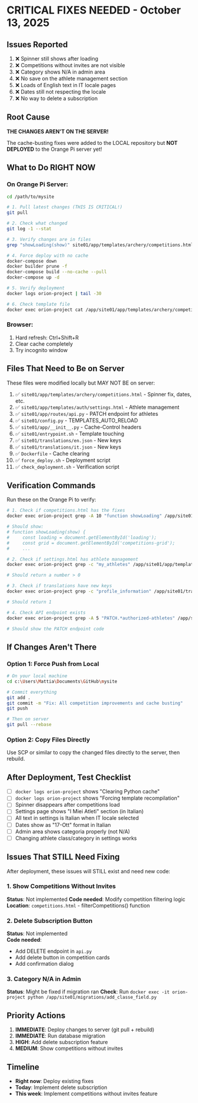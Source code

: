 # CRITICAL FIXES NEEDED - October 13, 2025

## Issues Reported

1. ❌ Spinner still shows after loading
2. ❌ Competitions without invites are not visible
3. ❌ Category shows N/A in admin area
4. ❌ No save on the athlete management section
5. ❌ Loads of English text in IT locale pages
6. ❌ Dates still not respecting the locale
7. ❌ No way to delete a subscription

## Root Cause

**THE CHANGES AREN'T ON THE SERVER!**

The cache-busting fixes were added to the LOCAL repository but **NOT DEPLOYED** to the Orange Pi server yet!

## What to Do RIGHT NOW

### On Orange Pi Server:

```bash
cd /path/to/mysite

# 1. Pull latest changes (THIS IS CRITICAL!)
git pull

# 2. Check what changed
git log -1 --stat

# 3. Verify changes are in files
grep "showLoading(show)" site01/app/templates/archery/competitions.html

# 4. Force deploy with no cache
docker-compose down
docker builder prune -f
docker-compose build --no-cache --pull
docker-compose up -d

# 5. Verify deployment
docker logs orion-project | tail -30

# 6. Check template file
docker exec orion-project cat /app/site01/app/templates/archery/competitions.html | grep "showLoading" | head -5
```

### Browser:
1. Hard refresh: Ctrl+Shift+R
2. Clear cache completely
3. Try incognito window

## Files That Need to Be on Server

These files were modified locally but MAY NOT BE on server:

1. ✅ `site01/app/templates/archery/competitions.html` - Spinner fix, dates, etc.
2. ✅ `site01/app/templates/auth/settings.html` - Athlete management
3. ✅ `site01/app/routes/api.py` - PATCH endpoint for athletes
4. ✅ `site01/config.py` - TEMPLATES_AUTO_RELOAD
5. ✅ `site01/app/__init__.py` - Cache-Control headers
6. ✅ `site01/entrypoint.sh` - Template touching
7. ✅ `site01/translations/en.json` - New keys
8. ✅ `site01/translations/it.json` - New keys
9. ✅ `Dockerfile` - Cache clearing
10. ✅ `force_deploy.sh` - Deployment script
11. ✅ `check_deployment.sh` - Verification script

## Verification Commands

Run these on the Orange Pi to verify:

```bash
# 1. Check if competitions.html has the fixes
docker exec orion-project grep -A 10 "function showLoading" /app/site01/app/templates/archery/competitions.html

# Should show:
# function showLoading(show) {
#     const loading = document.getElementById('loading');
#     const grid = document.getElementById('competitions-grid');
#     ...

# 2. Check if settings.html has athlete management
docker exec orion-project grep -c "my_athletes" /app/site01/app/templates/auth/settings.html

# Should return a number > 0

# 3. Check if translations have new keys
docker exec orion-project grep -c "profile_information" /app/site01/translations/it.json

# Should return 1

# 4. Check API endpoint exists
docker exec orion-project grep -A 5 "PATCH.*authorized-athletes" /app/site01/app/routes/api.py

# Should show the PATCH endpoint code
```

## If Changes Aren't There

### Option 1: Force Push from Local
```bash
# On your local machine
cd c:\Users\Mattia\Documents\GitHub\mysite

# Commit everything
git add .
git commit -m "Fix: All competition improvements and cache busting"
git push

# Then on server
git pull --rebase
```

### Option 2: Copy Files Directly
Use SCP or similar to copy the changed files directly to the server, then rebuild.

## After Deployment, Test Checklist

- [ ] `docker logs orion-project` shows "Clearing Python cache"
- [ ] `docker logs orion-project` shows "Forcing template recompilation"
- [ ] Spinner disappears after competitions load
- [ ] Settings page shows "I Miei Atleti" section (in Italian)
- [ ] All text in settings is Italian when IT locale selected
- [ ] Dates show as "17-Ott" format in Italian
- [ ] Admin area shows categoria properly (not N/A)
- [ ] Changing athlete class/category in settings works

## Issues That STILL Need Fixing

After deployment, these issues will STILL exist and need new code:

### 1. Show Competitions Without Invites
**Status**: Not implemented
**Code needed**: Modify competition filtering logic
**Location**: `competitions.html` - filterCompetitions() function

### 2. Delete Subscription Button
**Status**: Not implemented  
**Code needed**: 
- Add DELETE endpoint in `api.py`
- Add delete button in competition cards
- Add confirmation dialog

### 3. Category N/A in Admin
**Status**: Might be fixed if migration ran
**Check**: Run `docker exec -it orion-project python /app/site01/migrations/add_classe_field.py`

## Priority Actions

1. **IMMEDIATE**: Deploy changes to server (git pull + rebuild)
2. **IMMEDIATE**: Run database migration
3. **HIGH**: Add delete subscription feature
4. **MEDIUM**: Show competitions without invites

## Timeline

- **Right now**: Deploy existing fixes
- **Today**: Implement delete subscription
- **This week**: Implement competitions without invites feature

